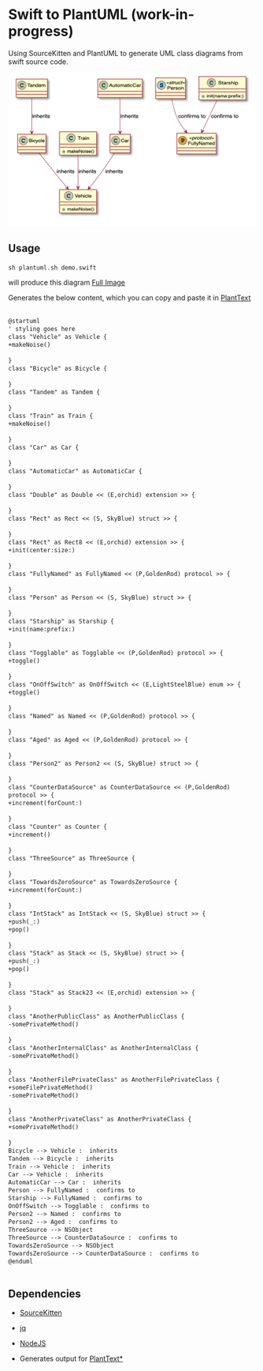 # Swift to PlantUML (work-in-progress)

Using SourceKitten and PlantUML to generate UML class diagrams from swift source code.


![Class diagram output without relationship](screenshot.png)

## Usage


`sh plantuml.sh demo.swift`

will produce this diagram [Full Image](https://www.plantuml.com/plantuml/svg/hLPDRzim3BtxLmYzB46IItOPWY9esgv3WQq9wgA7NGPLPcmjicH8yjfis7-V9Dk9PEV31NOoHJu-qKyowUXAQInrcRFe0r9wooXFKIf0eGmaH8HXfT35CsIKCBX0MA7QHd-YKOuty22eWi4mYlusu6jAjWsujWru7t_2F87SXIipZ4fCUHMqrl5jRh1qCFCC21Qb5ZdMb3G0tn4WRqNvKjTPcUZo4Wq-ZuKa6Ks62DuqS4K5H_DvaFW8HBiqQxYaU8pYpVQQbJ0qAihIk4_bV3gzquXogWS4k0OvK_GtpFmNloiPspxW71B7jrywqjNuYs09y4TXU0ifj222jOjPWLIYKhaoUxv4REwAocZXCfl5hc1kYfWL4jRqBIZuIQGfmutKkzMvSaVQ8iD3N_BbUXs_KaqoH-QjQqc_qZJJiGPWrOi0B_FZV7iPtwdW8gtphF5UuQUUyjEUqj-8qbw7MwnnB4f9AZ4xthEYKauavEPg3TP2klJWh6f2dppC2Wusam1UDTuw_AR5AvQ9-WvI-EYsjqTvzzoSBIORHz0iJYeuAagL3NuObb4XYg3yFTF_f9b-xDj65bneqsLNflMOvcHzrOtgk4tMH8aSLfB-mXg-WSv44jHGvzpRy-AOTSY2G6-wEyeQK8Un7RCQMLBFloFkjzkndGxjSe2i6JMJoNmtesO8KMueg5OegeUDZJVOCExcpT5qEpsE1eCPOr7s6I3gFcjZNiSs42BucifS8IrGjEkfPt1-txFGVLDj8vikOr67kNo4wsPjWFzPEvfu-VBJJhvEfDkEEboTZxx5U31-dlSAU69_Og9_)

Generates the below content, which you can copy and paste it in [PlantText](https://www.planttext.com/?text=hLPDRzim3BtxLmYzB46IItOPWY9esgv3WQq9wgA7NGPLPcmjicH8yjfis7-V9Dk9PEV31NOoHJu-qKyowUXAQInrcRFe0r9wooXFKIf0eGmaH8HXfT35CsIKCBX0MA7QHd-YKOuty22eWi4mYlusu6jAjWsujWru7t_2F87SXIipZ4fCUHMqrl5jRh1qCFCC21Qb5ZdMb3G0tn4WRqNvKjTPcUZo4Wq-ZuKa6Ks62DuqS4K5H_DvaFW8HBiqQxYaU8pYpVQQbJ0qAihIk4_bV3gzquXogWS4k0OvK_GtpFmNloiPspxW71B7jrywqjNuYs09y4TXU0ifj222jOjPWLIYKhaoUxv4REwAocZXCfl5hc1kYfWL4jRqBIZuIQGfmutKkzMvSaVQ8iD3N_BbUXs_KaqoH-QjQqc_qZJJiGPWrOi0B_FZV7iPtwdW8gtphF5UuQUUyjEUqj-8qbw7MwnnB4f9AZ4xthEYKauavEPg3TP2klJWh6f2dppC2Wusam1UDTuw_AR5AvQ9-WvI-EYsjqTvzzoSBIORHz0iJYeuAagL3NuObb4XYg3yFTF_f9b-xDj65bneqsLNflMOvcHzrOtgk4tMH8aSLfB-mXg-WSv44jHGvzpRy-AOTSY2G6-wEyeQK8Un7RCQMLBFloFkjzkndGxjSe2i6JMJoNmtesO8KMueg5OegeUDZJVOCExcpT5qEpsE1eCPOr7s6I3gFcjZNiSs42BucifS8IrGjEkfPt1-txFGVLDj8vikOr67kNo4wsPjWFzPEvfu-VBJJhvEfDkEEboTZxx5U31-dlSAU69_Og9_)

```

@startuml
' styling goes here
class "Vehicle" as Vehicle {
+makeNoise()

}
class "Bicycle" as Bicycle {

}
class "Tandem" as Tandem {

}
class "Train" as Train {
+makeNoise()

}
class "Car" as Car {

}
class "AutomaticCar" as AutomaticCar {

}
class "Double" as Double << (E,orchid) extension >> {

}
class "Rect" as Rect << (S, SkyBlue) struct >> {

}
class "Rect" as Rect8 << (E,orchid) extension >> {
+init(center:size:)

}
class "FullyNamed" as FullyNamed << (P,GoldenRod) protocol >> {

}
class "Person" as Person << (S, SkyBlue) struct >> {

}
class "Starship" as Starship {
+init(name:prefix:)

}
class "Togglable" as Togglable << (P,GoldenRod) protocol >> {
+toggle()

}
class "OnOffSwitch" as OnOffSwitch << (E,LightSteelBlue) enum >> {
+toggle()

}
class "Named" as Named << (P,GoldenRod) protocol >> {

}
class "Aged" as Aged << (P,GoldenRod) protocol >> {

}
class "Person2" as Person2 << (S, SkyBlue) struct >> {

}
class "CounterDataSource" as CounterDataSource << (P,GoldenRod) protocol >> {
+increment(forCount:)

}
class "Counter" as Counter {
+increment()

}
class "ThreeSource" as ThreeSource {

}
class "TowardsZeroSource" as TowardsZeroSource {
+increment(forCount:)

}
class "IntStack" as IntStack << (S, SkyBlue) struct >> {
+push(_:)
+pop()

}
class "Stack" as Stack << (S, SkyBlue) struct >> {
+push(_:)
+pop()

}
class "Stack" as Stack23 << (E,orchid) extension >> {

}
class "AnotherPublicClass" as AnotherPublicClass {
-somePrivateMethod()

}
class "AnotherInternalClass" as AnotherInternalClass {
-somePrivateMethod()

}
class "AnotherFilePrivateClass" as AnotherFilePrivateClass {
+someFilePrivateMethod()
-somePrivateMethod()

}
class "AnotherPrivateClass" as AnotherPrivateClass {
+somePrivateMethod()

}
Bicycle --> Vehicle :  inherits 
Tandem --> Bicycle :  inherits 
Train --> Vehicle :  inherits 
Car --> Vehicle :  inherits 
AutomaticCar --> Car :  inherits 
Person --> FullyNamed :  confirms to 
Starship --> FullyNamed :  confirms to 
OnOffSwitch --> Togglable :  confirms to 
Person2 --> Named :  confirms to 
Person2 --> Aged :  confirms to 
ThreeSource --> NSObject 
ThreeSource --> CounterDataSource :  confirms to 
TowardsZeroSource --> NSObject 
TowardsZeroSource --> CounterDataSource :  confirms to 
@enduml


```

## Dependencies


* [SourceKitten](https://github.com/jpsim/SourceKitten)
* [jq](https://github.com/stedolan/jq)
* [NodeJS](https://nodejs.org/en/)


* Generates output for [PlantText*](https://www.planttext.com/)
